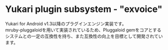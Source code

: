 Yukari plugin subsystem - "exvoice"
===

Yukari for Android v1.3以降のプラグインエンジン実装です。  
mruby-pluggaloidを用いて実装されているため、Pluggaloid gemをコアとするシステムとの一定の互換性を持ち、また互換性の向上を目標として開発されています。

